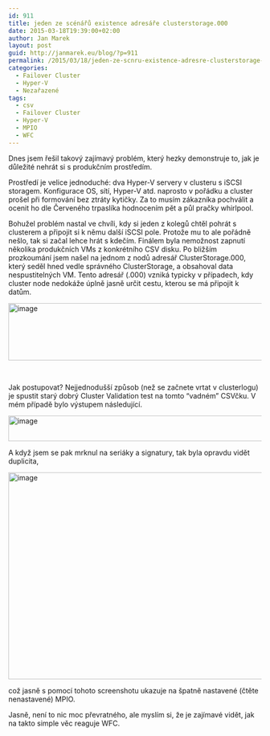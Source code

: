 ```yaml
---
id: 911
title: jeden ze scénářů existence adresáře clusterstorage.000
date: 2015-03-18T19:39:00+02:00
author: Jan Marek
layout: post
guid: http://janmarek.eu/blog/?p=911
permalink: /2015/03/18/jeden-ze-scnru-existence-adresre-clusterstorage-000/
categories:
  - Failover Cluster
  - Hyper-V
  - Nezařazené
tags:
  - csv
  - Failover Cluster
  - Hyper-V
  - MPIO
  - WFC
---
```

Dnes jsem řešil takový zajímavý problém, který hezky demonstruje to, jak je důležité nehrát si s produkčním prostředím. 

Prostředí je velice jednoduché: dva Hyper-V servery v clusteru s iSCSI storagem. Konfigurace OS, sítí, Hyper-V atd. naprosto v pořádku a cluster prošel při formování bez ztráty kytičky. Za to musím zákazníka pochválit a ocenit ho dle Červeného trpaslíka hodnocením pět a půl pračky whirlpool.

Bohužel problém nastal ve chvíli, kdy si jeden z kolegů chtěl pohrát s clusterem a připojit si k němu další iSCSI pole. Protože mu to ale pořádně nešlo, tak si začal lehce hrát s kdečím. Finálem byla nemožnost zapnutí několika produkčních VMs z konkrétního CSV disku. Po bližším prozkoumání jsem našel na jednom z nodů adresář ClusterStorage.000, který seděl hned vedle správného ClusterStorage, a obsahoval data nespustitelných VM. Tento adresář (.000) vzniká typicky v případech, kdy cluster node nedokáže úplně jasně určit cestu, kterou se má připojit k datům.

[<img title="image" style="border-top: 0px; border-right: 0px; background-image: none; border-bottom: 0px; padding-top: 0px; padding-left: 0px; border-left: 0px; display: inline; padding-right: 0px" border="0" alt="image" src="http://janmarek.eu/wp-content/uploads/2015/03/image_thumb.png" width="531" height="114" />](http://janmarek.eu/wp-content/uploads/2015/03/image.png)

&nbsp;

Jak postupovat? Nejjednodušší způsob (než se začnete vrtat v clusterlogu) je spustit starý dobrý Cluster Validation test na tomto “vadném” CSVčku. V mém případě bylo výstupem následující.

[<img title="image" style="border-top: 0px; border-right: 0px; background-image: none; border-bottom: 0px; padding-top: 0px; padding-left: 0px; border-left: 0px; display: inline; padding-right: 0px" border="0" alt="image" src="http://janmarek.eu/wp-content/uploads/2015/03/image_thumb1.png" width="1851" height="51" />](http://janmarek.eu/wp-content/uploads/2015/03/image1.png)

A když jsem se pak mrknul na seriáky a signatury, tak byla opravdu vidět duplicita,

[<img title="image" style="border-top: 0px; border-right: 0px; background-image: none; border-bottom: 0px; padding-top: 0px; padding-left: 0px; border-left: 0px; display: inline; padding-right: 0px" border="0" alt="image" src="http://janmarek.eu/wp-content/uploads/2015/03/image_thumb2.png" width="1028" height="412" />](http://janmarek.eu/wp-content/uploads/2015/03/image2.png)

což jasně s pomocí tohoto screenshotu ukazuje na špatně nastavené (čtěte nenastavené) MPIO.

Jasně, není to nic moc převratného, ale myslím si, že je zajímavé vidět, jak na takto simple věc reaguje WFC.